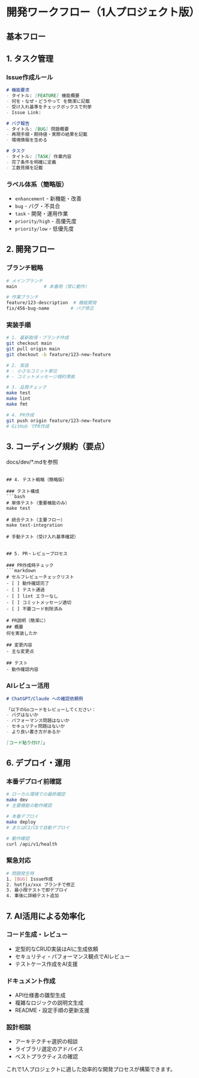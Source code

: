 # 開発ワークフロー（1人プロジェクト版）

## 基本フロー

## 1. タスク管理

### Issue作成ルール
```markdown
# 機能要求
- タイトル: [FEATURE] 機能概要
- 何を・なぜ・どうやって を簡潔に記載
- 受け入れ基準をチェックボックスで列挙
- Issue Link: 

# バグ報告  
- タイトル: [BUG] 問題概要
- 再現手順・期待値・実際の結果を記載
- 環境情報を含める

# タスク
- タイトル: [TASK] 作業内容
- 完了条件を明確に定義
- 工数見積を記載
```

### ラベル体系（簡略版）
- `enhancement` - 新機能・改善
- `bug` - バグ・不具合  
- `task` - 開発・運用作業
- `priority/high` - 高優先度
- `priority/low` - 低優先度

## 2. 開発フロー

### ブランチ戦略
```bash
# メインブランチ
main          # 本番用（常に動作）

# 作業ブランチ
feature/123-description  # 機能開発
fix/456-bug-name        # バグ修正
```

### 実装手順
```bash
# 1. 最新取得・ブランチ作成
git checkout main
git pull origin main  
git checkout -b feature/123-new-feature

# 2. 実装
# - 小さなコミット単位
# - コミットメッセージ規約準拠

# 3. 品質チェック
make test
make lint
make fmt

# 4. PR作成
git push origin feature/123-new-feature
# GitHub でPR作成
```

## 3. コーディング規約（要点）

docs/dev/*.mdを参照

```

## 4. テスト戦略（簡略版）

### テスト構成
```bash
# 単体テスト（重要機能のみ）
make test

# 統合テスト（主要フロー）
make test-integration

# 手動テスト（受け入れ基準確認）
```

```

## 5. PR・レビュープロセス

### PR作成時チェック
```markdown
# セルフレビューチェックリスト
- [ ] 動作確認完了
- [ ] テスト通過
- [ ] lint エラーなし  
- [ ] コミットメッセージ適切
- [ ] 不要コード削除済み

# PR説明（簡潔に）
## 概要
何を実装したか

## 変更内容  
- 主な変更点

## テスト
- 動作確認内容
```

### AIレビュー活用
```markdown
# ChatGPT/Claude への確認依頼例

「以下のGoコードをレビューしてください：
- バグはないか
- パフォーマンス問題はないか  
- セキュリティ問題はないか
- より良い書き方があるか

[コード貼り付け]」
```

## 6. デプロイ・運用

### 本番デプロイ前確認
```bash
# ローカル環境での最終確認
make dev
# 主要機能の動作確認

# 本番デプロイ
make deploy
# またはCI/CDで自動デプロイ

# 動作確認
curl /api/v1/health
```

### 緊急対応
```bash
# 問題発生時
1. [BUG] Issue作成
2. hotfix/xxx ブランチで修正
3. 最小限テストで即デプロイ
4. 事後に詳細テスト追加
```

## 7. AI活用による効率化

### コード生成・レビュー
- 定型的なCRUD実装はAIに生成依頼
- セキュリティ・パフォーマンス観点でAIレビュー
- テストケース作成をAI支援

### ドキュメント作成
- API仕様書の雛型生成
- 複雑なロジックの説明文生成
- README・設定手順の更新支援

### 設計相談  
- アーキテクチャ選択の相談
- ライブラリ選定のアドバイス
- ベストプラクティスの確認

これで1人プロジェクトに適した効率的な開発プロセスが構築できます。
